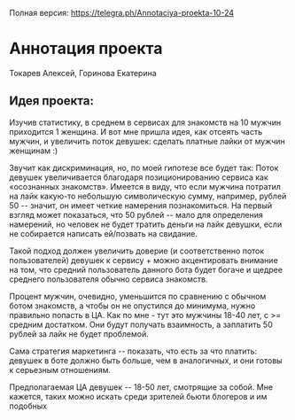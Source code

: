 Полная версия: https://telegra.ph/Annotaciya-proekta-10-24

# Аннотация проекта
Токарев Алексей, Горинова Екатерина

## Идея проекта:
Изучив статистику, в среднем в сервисах для знакомств на 10 мужчин приходится 1 женщина. И вот мне пришла идея, как отсеять часть мужчин, и увеличить поток девушек: сделать платные лайки от мужчин женщинам :) 

Звучит как дискриминация, но, по моей гипотезе все будет так: Поток девушек увеличивается благодаря позиционированию сервиса как «осознанных знакомств». Имеется в виду, что если мужчина потратил на лайк какую-то небольшую символическую сумму, например, рублей 50 -- значит, он имеет четкие намерения познакомиться. На первый взгляд может показаться, что 50 рублей -- мало для определения намерений, но человек не будет тратить деньги на лайк девушки, если не собирается написать ей/позвать на свидание. 

Такой подход должен увеличить доверие (и соответственно поток пользователей) девушек к сервису + можно акцентировать внимание на том, что средний пользователь данного бота будет богаче и щедрее среднего пользователя обычно сервиса знакомств. 

Процент мужчин, очевидно, уменьшится по сравнению с обычном ботом знакомств, а чтобы он не опустился до минимума, нужно правильно попасть в ЦА. Как по мне - тут это мужчины 18-40 лет, с >= средним достатком. Они будут получать взаимность, а заплатить 50 рублей за лайк не будет проблемой. 

Сама стратегия маркетинга -- показать, что есть за что платить: девушек в боте должно быть больше, чем в аналогичных, и они готовы к серьезным отношениям.

Предполагаемая ЦА девушек -- 18-50 лет, смотрящие за собой. Мне кажется, таких можно искать среди зрителей бьюти блогеров и им подобных
